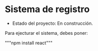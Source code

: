<H1> Sistema de registro</H1>

- Estado del proyecto: En construcción.

Para ejecturar el sistema, debes poner:

"""npm install react"""
